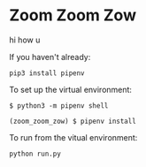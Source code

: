 # Zoom Zoom Zow 

hi how u

If you haven't already:  

`pip3 install pipenv`  

To set up the virtual environment:  

```
$ python3 -m pipenv shell

(zoom_zoom_zow) $ pipenv install
```

To run from the vitual environment:  

`python run.py`
